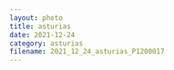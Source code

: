 ```yaml
---
layout: photo
title: asturias
date: 2021-12-24
category: asturias
filename: 2021_12_24_asturias_P1200017
---
```

